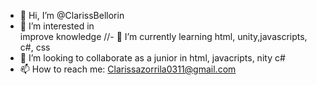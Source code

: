 - 👋 Hi, I’m @ClarissBellorin
- 👀 I’m interested in  
improve knowledge
//- 🌱 I’m currently learning html, unity,javascripts, c#, css
- 💞️ I’m looking to collaborate as a junior in html, javacripts, nity c#
- 📫 How to reach me: Clarissazorrila0311@gmail.com 


<!---
ClarissBellorin/ClarissBellorin is a ✨ special ✨ repository because its `README.md` (this file) appears on your GitHub profile.
You can click the Preview link to take a look at your changes.
--->
